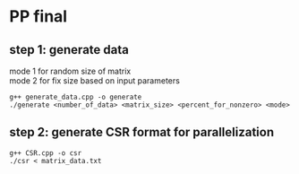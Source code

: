 # PP final
## step 1: generate data  
mode 1 for random size of matrix  
mode 2 for fix size based on input parameters  
```
g++ generate_data.cpp -o generate
./generate <number_of_data> <matrix_size> <percent_for_nonzero> <mode>
```
## step 2: generate CSR format for parallelization
```
g++ CSR.cpp -o csr
./csr < matrix_data.txt
```
